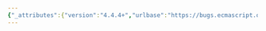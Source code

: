 ```yaml
---
{"_attributes":{"version":"4.4.4+","urlbase":"https://bugs.ecmascript.org/","maintainer":"dherman@mozilla.com"},"bug":{"bug_id":4010,"creation_ts":"2015-02-18 20:33:00 -0800","short_desc":"nonterminal name \"Token\"","delta_ts":"2015-02-19 19:11:10 -0800","product":"Draft for 6th Edition","component":"editorial issue","version":"Rev 33: February 12, 2015 Draft","rep_platform":"All","op_sys":"All","bug_status":"RESOLVED","resolution":"FIXED","priority":"Normal","bug_severity":"minor","everconfirmed":true,"reporter":{"uid":"jmdyck","name":"Michael Dyck"},"assigned_to":{"uid":"allen","name":"Allen Wirfs-Brock"},"long_desc":[{"commentid":12959,"comment_count":0,"who":{"uid":"jmdyck","name":"Michael Dyck"},"bug_when":"2015-02-18 20:33:24 -0800","thetext":"It's odd that there's a nonterminal named \"Token\" that *doesn't* derive the set of all tokens. (Hence the clarifying note in 11.5.)\n\nThe oddness would be reduced if it had a qualified name, like \"OtherToken\", or \"CommonToken\" (because it's common to all the InputElement* productions)."},{"commentid":12964,"comment_count":1,"who":{"uid":"allen","name":"Allen Wirfs-Brock"},"bug_when":"2015-02-19 09:07:15 -0800","thetext":"fixed in rev34 editor's draft\n\nreanmed it CommonToken"},{"commentid":13151,"comment_count":2,"who":{"uid":"allen","name":"Allen Wirfs-Brock"},"bug_when":"2015-02-19 19:11:10 -0800","thetext":"fixed in rev34"}]}}
---
```

